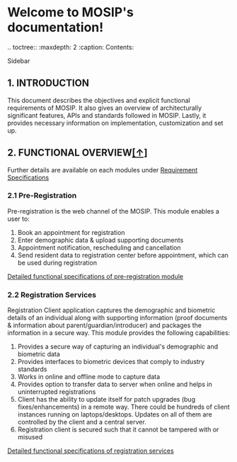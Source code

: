 

Welcome to MOSIP's documentation!
=================================

.. toctree::
   :maxdepth: 2
   :caption: Contents:

   Sidebar 

   ## 1. INTRODUCTION
   This document describes the objectives and explicit functional requirements of MOSIP. It also gives an overview of architecturally significant features, APIs and standards followed in MOSIP. Lastly, it provides necessary information on implementation, customization and set up.

   ## 2. FUNCTIONAL OVERVIEW[**[↑]**](#table-of-contents)
   Further details are available on each modules under [Requirement Specifications](#4-requirement-specifications)
   ### 2.1 Pre-Registration

   Pre-registration is the web channel of the MOSIP. This module enables a user to:  
   1. Book an appointment for registration
   1. Enter demographic data & upload supporting documents
   1. Appointment notification, rescheduling and cancellation
   1. Send resident data to registration center before appointment, which can be used during registration

   [Detailed functional specifications of pre-registration module](FRS-Pre-Registration)

   ### 2.2 Registration Services
   Registration Client application captures the demographic and biometric details of an individual along with supporting information (proof documents & information about parent/guardian/introducer) and packages the information in a secure way. This module provides the following capabilities:
   1. Provides a secure way of capturing an individual's demographic and biometric data
   1. Provides interfaces to biometric devices that comply to industry standards
   1. Works in online and offline mode to capture data
   1. Provides option to transfer data to server when online and helps in uninterrupted registrations
   1. Client has the ability to update itself for patch upgrades (bug fixes/enhancements) in a remote way. There could be hundreds of client instances running on laptops/desktops. Updates on all of them are controlled by the client and a central server.
   1. Registration client is secured such that it cannot be tampered with or misused

   [Detailed functional specifications of registration services](FRS-Registration-Services)
